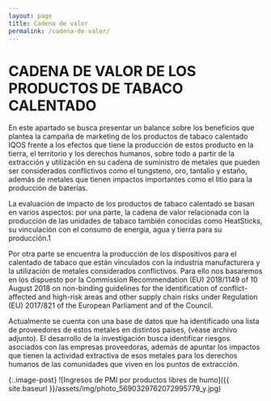 ```yaml
---
layout: page
title: Cadena de valor
permalink: /cadena-de-valor/
---
```


# CADENA DE VALOR DE LOS PRODUCTOS DE TABACO CALENTADO

En este apartado se busca presentar un balance sobre los beneficios que plantea la campaña de marketing de los productos de tabaco calentado IQOS frente a los efectos que tiene la producción de estos producto en la tierra, el territorio y los derechos humanos, sobre todo a partir de la extracción y utilización en su cadena de suministro de metales que pueden ser considerados conflictivos como el tungsteno, oro, tantalio y estaño, además de metales que tienen impactos importantes como el litio para la producción de baterías.

La evaluación de impacto de los productos de tabaco calentado se basan en varios aspectos: por una parte, la cadena de valor relacionada con la producción de las unidades de tabaco también conocidas como HeatSticks, su vinculación con el consumo de energía, agua y tierra para su producción.1

Por otra parte se encuentra la producción de los dispositivos para el calentado de tabaco que están vinculados con la industria manufacturera y la utilización de metales considerados conflictivos. Para ello nos basaremos en los dispuesto por la Commission Recommendation (EU) 2018/1149 of 10 August 2018 on non-binding guidelines for the identification of conflict-affected and high-risk areas and other supply chain risks under Regulation (EU) 2017/821 of the European Parliament and of the Council.

Actualmente se cuenta con una base de datos que ha identificado una lista de proveedores de estos metales en distintos países, (véase archivo adjunto). El desarrollo de la investigación busca identificar riesgos asociados con las empresas proveedoras, además de apuntar los impactos que tienen la actividad extractiva de esos metales para los derechos humanos de las comunidades que viven en los puntos de extracción.

{:.image-post}
![Ingresos de PMI por productos libres de humo]({{ site.baseurl }}/assets/img/photo_5690329762072995779_y.jpg)
